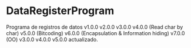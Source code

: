 # DataRegisterProgram
Programa de registros de datos v1.0.0 v2.0.0 v3.0.0 v4.0.0 (Read char by char) v5.0.0 (Bitcoding) v6.0.0 (Encapsulation & Information hiding) v7.0.0 (OO)
v3.0.0 v4.0.0 v5.0.0 actualizado.
